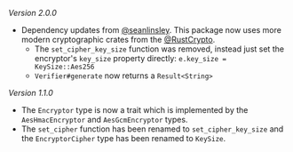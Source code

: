 *Version 2.0.0*

- Dependency updates from
  [@seanlinsley](https://github.com/seanlinsley). This package now uses
  more modern cryptographic crates from the
  [@RustCrypto](https://github.com/RustCrypto).
  - The `set_cipher_key_size` function was removed, instead just set the
    encryptor's `key_size` property directly:
    `e.key_size = KeySize::Aes256`
  - `Verifier#generate` now returns a `Result<String>`

*Version 1.1.0*

- The `Encryptor` type is now a trait which is implemented by the
  `AesHmacEncryptor` and `AesGcmEncryptor` types.
- The `set_cipher` function has been renamed to `set_cipher_key_size`
  and the `EncryptorCipher` type has been renamed to `KeySize`.
